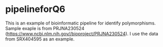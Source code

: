 # pipelineforQ6
This is an example of  bioinformatic pipeline for identify polymorphisms. 
Sample exaple is from PRJNA230524 (https://www.ncbi.nlm.nih.gov//bioproject/PRJNA230524).
I use the data from SRX404595 as an example. 
